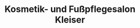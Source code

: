 ---
title: "Kosmetik- und Fußpflegesalon Kleiser"
url: /borna/kosmetik-und-fusspflegesalon-kleiser/
shop: Kosmetik
---